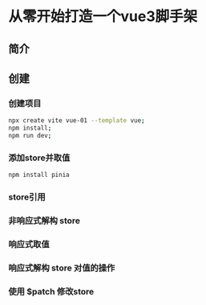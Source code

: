 # 从零开始打造一个vue3脚手架

## 简介

## 创建

### 创建项目

```bash
npx create vite vue-01 --template vue;
npm install;
npm run dev;
```

### 添加store并取值

```bash
npm install pinia
```

### store引用

### 非响应式解构 store

### 响应式取值

### 响应式解构 store 对值的操作

### 使用 $patch 修改store